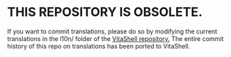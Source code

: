# THIS REPOSITORY IS OBSOLETE.
If you want to commit translations, please do so by modifying the current translations in the l10n/ folder of the [VitaShell repository.](https://github.com/TheOfficialFloW/VitaShell/tree/master/l10n) The entire commit history of this repo on translations has been ported to VitaShell.
